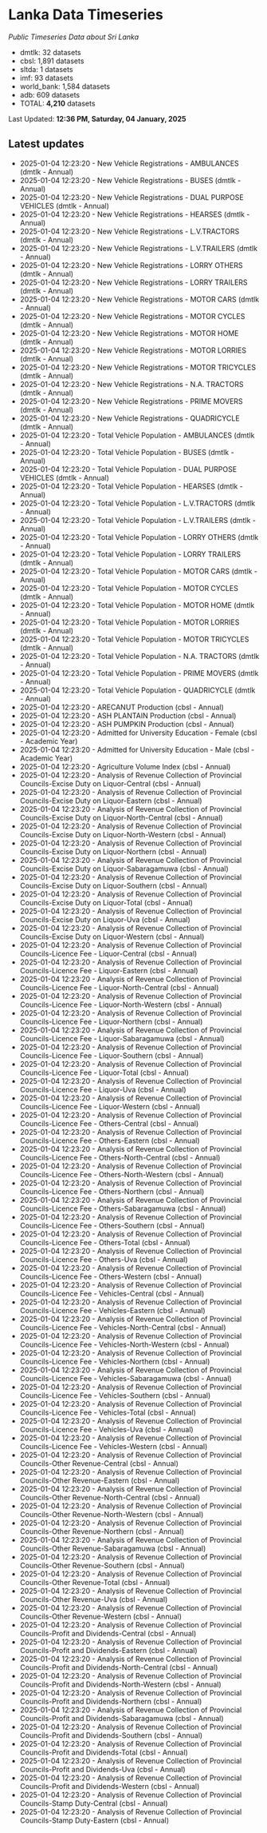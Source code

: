 # Lanka Data Timeseries
*Public Timeseries Data about Sri Lanka*

* dmtlk: 32 datasets
* cbsl: 1,891 datasets
* sltda: 1 datasets
* imf: 93 datasets
* world_bank: 1,584 datasets
* adb: 609 datasets
* TOTAL: **4,210** datasets

Last Updated: **12:36 PM, Saturday, 04 January, 2025**

## Latest updates

* 2025-01-04 12:23:20 - New Vehicle Registrations - AMBULANCES (dmtlk - Annual)
* 2025-01-04 12:23:20 - New Vehicle Registrations - BUSES (dmtlk - Annual)
* 2025-01-04 12:23:20 - New Vehicle Registrations - DUAL PURPOSE VEHICLES (dmtlk - Annual)
* 2025-01-04 12:23:20 - New Vehicle Registrations - HEARSES (dmtlk - Annual)
* 2025-01-04 12:23:20 - New Vehicle Registrations - L.V.TRACTORS (dmtlk - Annual)
* 2025-01-04 12:23:20 - New Vehicle Registrations - L.V.TRAILERS (dmtlk - Annual)
* 2025-01-04 12:23:20 - New Vehicle Registrations - LORRY OTHERS (dmtlk - Annual)
* 2025-01-04 12:23:20 - New Vehicle Registrations - LORRY TRAILERS (dmtlk - Annual)
* 2025-01-04 12:23:20 - New Vehicle Registrations - MOTOR CARS (dmtlk - Annual)
* 2025-01-04 12:23:20 - New Vehicle Registrations - MOTOR CYCLES (dmtlk - Annual)
* 2025-01-04 12:23:20 - New Vehicle Registrations - MOTOR HOME (dmtlk - Annual)
* 2025-01-04 12:23:20 - New Vehicle Registrations - MOTOR LORRIES (dmtlk - Annual)
* 2025-01-04 12:23:20 - New Vehicle Registrations - MOTOR TRICYCLES (dmtlk - Annual)
* 2025-01-04 12:23:20 - New Vehicle Registrations - N.A. TRACTORS (dmtlk - Annual)
* 2025-01-04 12:23:20 - New Vehicle Registrations - PRIME MOVERS (dmtlk - Annual)
* 2025-01-04 12:23:20 - New Vehicle Registrations - QUADRICYCLE (dmtlk - Annual)
* 2025-01-04 12:23:20 - Total Vehicle Population - AMBULANCES (dmtlk - Annual)
* 2025-01-04 12:23:20 - Total Vehicle Population - BUSES (dmtlk - Annual)
* 2025-01-04 12:23:20 - Total Vehicle Population - DUAL PURPOSE VEHICLES (dmtlk - Annual)
* 2025-01-04 12:23:20 - Total Vehicle Population - HEARSES (dmtlk - Annual)
* 2025-01-04 12:23:20 - Total Vehicle Population - L.V.TRACTORS (dmtlk - Annual)
* 2025-01-04 12:23:20 - Total Vehicle Population - L.V.TRAILERS (dmtlk - Annual)
* 2025-01-04 12:23:20 - Total Vehicle Population - LORRY OTHERS (dmtlk - Annual)
* 2025-01-04 12:23:20 - Total Vehicle Population - LORRY TRAILERS (dmtlk - Annual)
* 2025-01-04 12:23:20 - Total Vehicle Population - MOTOR CARS (dmtlk - Annual)
* 2025-01-04 12:23:20 - Total Vehicle Population - MOTOR CYCLES (dmtlk - Annual)
* 2025-01-04 12:23:20 - Total Vehicle Population - MOTOR HOME (dmtlk - Annual)
* 2025-01-04 12:23:20 - Total Vehicle Population - MOTOR LORRIES (dmtlk - Annual)
* 2025-01-04 12:23:20 - Total Vehicle Population - MOTOR TRICYCLES (dmtlk - Annual)
* 2025-01-04 12:23:20 - Total Vehicle Population - N.A. TRACTORS (dmtlk - Annual)
* 2025-01-04 12:23:20 - Total Vehicle Population - PRIME MOVERS (dmtlk - Annual)
* 2025-01-04 12:23:20 - Total Vehicle Population - QUADRICYCLE (dmtlk - Annual)
* 2025-01-04 12:23:20 - ARECANUT Production (cbsl - Annual)
* 2025-01-04 12:23:20 - ASH PLANTAIN Production (cbsl - Annual)
* 2025-01-04 12:23:20 - ASH PUMPKIN Production (cbsl - Annual)
* 2025-01-04 12:23:20 - Admitted for University Education - Female (cbsl - Academic Year)
* 2025-01-04 12:23:20 - Admitted for University Education - Male (cbsl - Academic Year)
* 2025-01-04 12:23:20 - Agriculture Volume Index (cbsl - Annual)
* 2025-01-04 12:23:20 - Analysis of Revenue Collection of Provincial Councils-Excise Duty on Liquor-Central (cbsl - Annual)
* 2025-01-04 12:23:20 - Analysis of Revenue Collection of Provincial Councils-Excise Duty on Liquor-Eastern (cbsl - Annual)
* 2025-01-04 12:23:20 - Analysis of Revenue Collection of Provincial Councils-Excise Duty on Liquor-North-Central (cbsl - Annual)
* 2025-01-04 12:23:20 - Analysis of Revenue Collection of Provincial Councils-Excise Duty on Liquor-North-Western (cbsl - Annual)
* 2025-01-04 12:23:20 - Analysis of Revenue Collection of Provincial Councils-Excise Duty on Liquor-Northern (cbsl - Annual)
* 2025-01-04 12:23:20 - Analysis of Revenue Collection of Provincial Councils-Excise Duty on Liquor-Sabaragamuwa (cbsl - Annual)
* 2025-01-04 12:23:20 - Analysis of Revenue Collection of Provincial Councils-Excise Duty on Liquor-Southern (cbsl - Annual)
* 2025-01-04 12:23:20 - Analysis of Revenue Collection of Provincial Councils-Excise Duty on Liquor-Total (cbsl - Annual)
* 2025-01-04 12:23:20 - Analysis of Revenue Collection of Provincial Councils-Excise Duty on Liquor-Uva (cbsl - Annual)
* 2025-01-04 12:23:20 - Analysis of Revenue Collection of Provincial Councils-Excise Duty on Liquor-Western (cbsl - Annual)
* 2025-01-04 12:23:20 - Analysis of Revenue Collection of Provincial Councils-Licence Fee - Liquor-Central (cbsl - Annual)
* 2025-01-04 12:23:20 - Analysis of Revenue Collection of Provincial Councils-Licence Fee - Liquor-Eastern (cbsl - Annual)
* 2025-01-04 12:23:20 - Analysis of Revenue Collection of Provincial Councils-Licence Fee - Liquor-North-Central (cbsl - Annual)
* 2025-01-04 12:23:20 - Analysis of Revenue Collection of Provincial Councils-Licence Fee - Liquor-North-Western (cbsl - Annual)
* 2025-01-04 12:23:20 - Analysis of Revenue Collection of Provincial Councils-Licence Fee - Liquor-Northern (cbsl - Annual)
* 2025-01-04 12:23:20 - Analysis of Revenue Collection of Provincial Councils-Licence Fee - Liquor-Sabaragamuwa (cbsl - Annual)
* 2025-01-04 12:23:20 - Analysis of Revenue Collection of Provincial Councils-Licence Fee - Liquor-Southern (cbsl - Annual)
* 2025-01-04 12:23:20 - Analysis of Revenue Collection of Provincial Councils-Licence Fee - Liquor-Total (cbsl - Annual)
* 2025-01-04 12:23:20 - Analysis of Revenue Collection of Provincial Councils-Licence Fee - Liquor-Uva (cbsl - Annual)
* 2025-01-04 12:23:20 - Analysis of Revenue Collection of Provincial Councils-Licence Fee - Liquor-Western (cbsl - Annual)
* 2025-01-04 12:23:20 - Analysis of Revenue Collection of Provincial Councils-Licence Fee - Others-Central (cbsl - Annual)
* 2025-01-04 12:23:20 - Analysis of Revenue Collection of Provincial Councils-Licence Fee - Others-Eastern (cbsl - Annual)
* 2025-01-04 12:23:20 - Analysis of Revenue Collection of Provincial Councils-Licence Fee - Others-North-Central (cbsl - Annual)
* 2025-01-04 12:23:20 - Analysis of Revenue Collection of Provincial Councils-Licence Fee - Others-North-Western (cbsl - Annual)
* 2025-01-04 12:23:20 - Analysis of Revenue Collection of Provincial Councils-Licence Fee - Others-Northern (cbsl - Annual)
* 2025-01-04 12:23:20 - Analysis of Revenue Collection of Provincial Councils-Licence Fee - Others-Sabaragamuwa (cbsl - Annual)
* 2025-01-04 12:23:20 - Analysis of Revenue Collection of Provincial Councils-Licence Fee - Others-Southern (cbsl - Annual)
* 2025-01-04 12:23:20 - Analysis of Revenue Collection of Provincial Councils-Licence Fee - Others-Total (cbsl - Annual)
* 2025-01-04 12:23:20 - Analysis of Revenue Collection of Provincial Councils-Licence Fee - Others-Uva (cbsl - Annual)
* 2025-01-04 12:23:20 - Analysis of Revenue Collection of Provincial Councils-Licence Fee - Others-Western (cbsl - Annual)
* 2025-01-04 12:23:20 - Analysis of Revenue Collection of Provincial Councils-Licence Fee - Vehicles-Central (cbsl - Annual)
* 2025-01-04 12:23:20 - Analysis of Revenue Collection of Provincial Councils-Licence Fee - Vehicles-Eastern (cbsl - Annual)
* 2025-01-04 12:23:20 - Analysis of Revenue Collection of Provincial Councils-Licence Fee - Vehicles-North-Central (cbsl - Annual)
* 2025-01-04 12:23:20 - Analysis of Revenue Collection of Provincial Councils-Licence Fee - Vehicles-North-Western (cbsl - Annual)
* 2025-01-04 12:23:20 - Analysis of Revenue Collection of Provincial Councils-Licence Fee - Vehicles-Northern (cbsl - Annual)
* 2025-01-04 12:23:20 - Analysis of Revenue Collection of Provincial Councils-Licence Fee - Vehicles-Sabaragamuwa (cbsl - Annual)
* 2025-01-04 12:23:20 - Analysis of Revenue Collection of Provincial Councils-Licence Fee - Vehicles-Southern (cbsl - Annual)
* 2025-01-04 12:23:20 - Analysis of Revenue Collection of Provincial Councils-Licence Fee - Vehicles-Total (cbsl - Annual)
* 2025-01-04 12:23:20 - Analysis of Revenue Collection of Provincial Councils-Licence Fee - Vehicles-Uva (cbsl - Annual)
* 2025-01-04 12:23:20 - Analysis of Revenue Collection of Provincial Councils-Licence Fee - Vehicles-Western (cbsl - Annual)
* 2025-01-04 12:23:20 - Analysis of Revenue Collection of Provincial Councils-Other Revenue-Central (cbsl - Annual)
* 2025-01-04 12:23:20 - Analysis of Revenue Collection of Provincial Councils-Other Revenue-Eastern (cbsl - Annual)
* 2025-01-04 12:23:20 - Analysis of Revenue Collection of Provincial Councils-Other Revenue-North-Central (cbsl - Annual)
* 2025-01-04 12:23:20 - Analysis of Revenue Collection of Provincial Councils-Other Revenue-North-Western (cbsl - Annual)
* 2025-01-04 12:23:20 - Analysis of Revenue Collection of Provincial Councils-Other Revenue-Northern (cbsl - Annual)
* 2025-01-04 12:23:20 - Analysis of Revenue Collection of Provincial Councils-Other Revenue-Sabaragamuwa (cbsl - Annual)
* 2025-01-04 12:23:20 - Analysis of Revenue Collection of Provincial Councils-Other Revenue-Southern (cbsl - Annual)
* 2025-01-04 12:23:20 - Analysis of Revenue Collection of Provincial Councils-Other Revenue-Total (cbsl - Annual)
* 2025-01-04 12:23:20 - Analysis of Revenue Collection of Provincial Councils-Other Revenue-Uva (cbsl - Annual)
* 2025-01-04 12:23:20 - Analysis of Revenue Collection of Provincial Councils-Other Revenue-Western (cbsl - Annual)
* 2025-01-04 12:23:20 - Analysis of Revenue Collection of Provincial Councils-Profit and Dividends-Central (cbsl - Annual)
* 2025-01-04 12:23:20 - Analysis of Revenue Collection of Provincial Councils-Profit and Dividends-Eastern (cbsl - Annual)
* 2025-01-04 12:23:20 - Analysis of Revenue Collection of Provincial Councils-Profit and Dividends-North-Central (cbsl - Annual)
* 2025-01-04 12:23:20 - Analysis of Revenue Collection of Provincial Councils-Profit and Dividends-North-Western (cbsl - Annual)
* 2025-01-04 12:23:20 - Analysis of Revenue Collection of Provincial Councils-Profit and Dividends-Northern (cbsl - Annual)
* 2025-01-04 12:23:20 - Analysis of Revenue Collection of Provincial Councils-Profit and Dividends-Sabaragamuwa (cbsl - Annual)
* 2025-01-04 12:23:20 - Analysis of Revenue Collection of Provincial Councils-Profit and Dividends-Southern (cbsl - Annual)
* 2025-01-04 12:23:20 - Analysis of Revenue Collection of Provincial Councils-Profit and Dividends-Total (cbsl - Annual)
* 2025-01-04 12:23:20 - Analysis of Revenue Collection of Provincial Councils-Profit and Dividends-Uva (cbsl - Annual)
* 2025-01-04 12:23:20 - Analysis of Revenue Collection of Provincial Councils-Profit and Dividends-Western (cbsl - Annual)
* 2025-01-04 12:23:20 - Analysis of Revenue Collection of Provincial Councils-Stamp Duty-Central (cbsl - Annual)
* 2025-01-04 12:23:20 - Analysis of Revenue Collection of Provincial Councils-Stamp Duty-Eastern (cbsl - Annual)